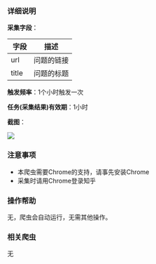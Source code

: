 ### 详细说明

**采集字段**：

|  字段  | 描述  |
| ------------ | ------------ |
| url  | 问题的链接  |
| title  | 问题的标题  |

**触发频率**：1个小时触发一次

**任务(采集结果)有效期**：1小时

**截图**：

![](https://raw.githubusercontent.com/zebra-cl/winspider-spiders/master/docs/images/20180629181608.PNG)

### 注意事项

- 本爬虫需要Chrome的支持，请事先安装Chrome
- 采集时请用Chrome登录知乎

### 操作帮助

无，爬虫会自动运行，无需其他操作。

### 相关爬虫

无